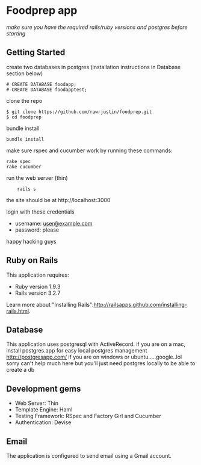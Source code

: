 # Foodprep app

_make sure you have the required rails/ruby versions and postgres before starting_

## Getting Started
create two databases in postgres (installation instructions in Database section below)

    # CREATE DATABASE foodapp;
    # CREATE DATABASE foodapptest;

clone the repo

    $ git clone https://github.com/rawrjustin/foodprep.git
    $ cd foodprep
    
bundle install

    bundle install

make sure rspec and cucumber work by running these commands:
    
    rake spec
    rake cucumber

run the web server (thin)

		rails s
				
the site should be at http://localhost:3000

login with these credentials

* username: user@example.com
* password: please

happy hacking guys


## Ruby on Rails

This application requires:

* Ruby version 1.9.3
* Rails version 3.2.7

Learn more about "Installing Rails":http://railsapps.github.com/installing-rails.html.

## Database

This application uses postgresql with ActiveRecord.
if you are on a mac, install postgres.app for easy local postgres management
http://postgresapp.com/
if you are on windows or ubuntu.....google..lol sorry can't help much here but you'll just need postgres locally to be able to create a db

## Development gems

* Web Server: Thin
* Template Engine: Haml
* Testing Framework: RSpec and Factory Girl and Cucumber
* Authentication: Devise

## Email

The application is configured to send email using a Gmail account.

